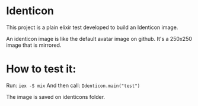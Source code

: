 # Identicon

This project is a plain elixir test developed to build an Identicon image.

An identicon image is like the default avatar image on github. It's a 250x250 image that is mirrored.

# How to test it:
Run: `iex -S mix`
And then call: `Identicon.main("test")`

The image is saved on identicons folder.